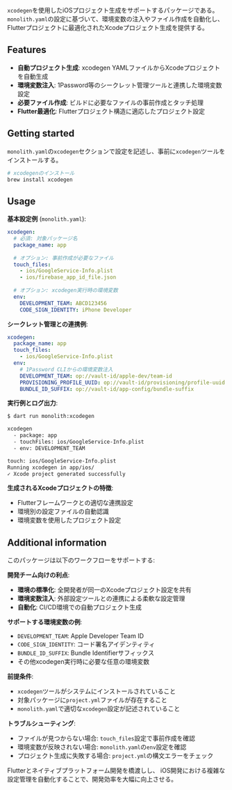 `xcodegen`を使用したiOSプロジェクト生成をサポートするパッケージである。
`monolith.yaml`の設定に基づいて、環境変数の注入やファイル作成を自動化し、
Flutterプロジェクトに最適化されたXcodeプロジェクト生成を提供する。

## Features

* **自動プロジェクト生成**: xcodegen YAMLファイルからXcodeプロジェクトを自動生成
* **環境変数注入**: 1Password等のシークレット管理ツールと連携した環境変数設定
* **必要ファイル作成**: ビルドに必要なファイルの事前作成とタッチ処理
* **Flutter最適化**: Flutterプロジェクト構造に適応したプロジェクト設定

## Getting started

`monolith.yaml`の`xcodegen`セクションで設定を記述し、事前に`xcodegen`ツールをインストールする。

```bash
# xcodegenのインストール
brew install xcodegen
```

## Usage

**基本設定例** (`monolith.yaml`):
```yaml
xcodegen:
  # 必須: 対象パッケージ名
  package_name: app
  
  # オプション: 事前作成が必要なファイル
  touch_files:
    - ios/GoogleService-Info.plist
    - ios/firebase_app_id_file.json
  
  # オプション: xcodegen実行時の環境変数
  env:
    DEVELOPMENT_TEAM: ABCD123456
    CODE_SIGN_IDENTITY: iPhone Developer
```

**シークレット管理との連携例**:
```yaml
xcodegen:
  package_name: app
  touch_files:
    - ios/GoogleService-Info.plist
  env:
    # 1Password CLIからの環境変数注入
    DEVELOPMENT_TEAM: op://vault-id/apple-dev/team-id
    PROVISIONING_PROFILE_UUID: op://vault-id/provisioning/profile-uuid
    BUNDLE_ID_SUFFIX: op://vault-id/app-config/bundle-suffix
```

**実行例とログ出力**:
```bash
$ dart run monolith:xcodegen

xcodegen
  - package: app
  - touchFiles: ios/GoogleService-Info.plist
  - env: DEVELOPMENT_TEAM

touch: ios/GoogleService-Info.plist
Running xcodegen in app/ios/
✓ Xcode project generated successfully
```

**生成されるXcodeプロジェクトの特徴**:
- Flutterフレームワークとの適切な連携設定
- 環境別の設定ファイルの自動認識
- 環境変数を使用したプロジェクト設定

## Additional information

このパッケージは以下のワークフローをサポートする:

**開発チーム向けの利点**:
- **環境の標準化**: 全開発者が同一のXcodeプロジェクト設定を共有
- **環境変数注入**: 外部設定ツールとの連携による柔軟な設定管理
- **自動化**: CI/CD環境での自動プロジェクト生成

**サポートする環境変数の例**:
- `DEVELOPMENT_TEAM`: Apple Developer Team ID
- `CODE_SIGN_IDENTITY`: コード署名アイデンティティ
- `BUNDLE_ID_SUFFIX`: Bundle Identifierサフィックス
- その他xcodegen実行時に必要な任意の環境変数

**前提条件**:
- `xcodegen`ツールがシステムにインストールされていること
- 対象パッケージに`project.yml`ファイルが存在すること
- `monolith.yaml`で適切な`xcodegen`設定が記述されていること

**トラブルシューティング**:
- ファイルが見つからない場合: `touch_files`設定で事前作成を確認
- 環境変数が反映されない場合: `monolith.yaml`の`env`設定を確認
- プロジェクト生成に失敗する場合: `project.yml`の構文エラーをチェック

Flutterとネイティブプラットフォーム開発を橋渡しし、
iOS開発における複雑な設定管理を自動化することで、開発効率を大幅に向上させる。
